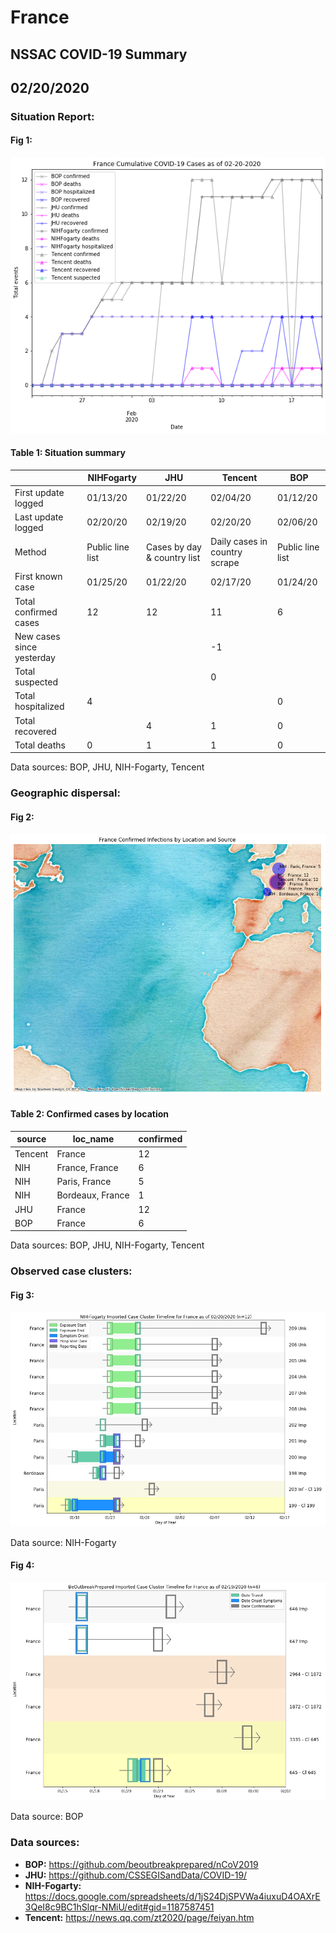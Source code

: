 # France
## NSSAC COVID-19 Summary
## 02/20/2020



### Situation Report:
#### Fig 1:
![France cases](../merged_histories/France_merged_histories.png)

#### Table 1: Situation summary


|                           | NIHFogarty       | JHU                         | Tencent                       | BOP              |
|---------------------------|------------------|-----------------------------|-------------------------------|------------------|
| First update logged       | 01/13/20         | 01/22/20                    | 02/04/20                      | 01/12/20         |
| Last update logged        | 02/20/20         | 02/19/20                    | 02/20/20                      | 02/06/20         |
| Method                    | Public line list | Cases by day & country list | Daily cases in country scrape | Public line list |
| First known case          | 01/25/20         | 01/22/20                    | 02/17/20                      | 01/24/20         |
| Total confirmed cases     | 12               | 12                          | 11                            | 6                |
| New cases since yesterday |                  |                             | -1                            |                  |
| Total suspected           |                  |                             | 0                             |                  |
| Total hospitalized        | 4                |                             |                               | 0                |
| Total recovered           |                  | 4                           | 1                             | 0                |
| Total deaths              | 0                | 1                           | 1                             | 0                |

Data sources: BOP, JHU, NIH-Fogarty, Tencent


### Geographic dispersal:
#### Fig 2:
![France mapped](../case_locs/France_case_locs.png)

#### Table 2: Confirmed cases by location


| source   | loc_name         |   confirmed |
|----------|------------------|-------------|
| Tencent  | France           |          12 |
| NIH      | France, France   |           6 |
| NIH      | Paris, France    |           5 |
| NIH      | Bordeaux, France |           1 |
| JHU      | France           |          12 |
| BOP      | France           |           6 |

Data sources: BOP, JHU, NIH-Fogarty, Tencent


### Observed case clusters:
#### Fig 3:
![France cases](../cluster_analysis/France_imported_cases_NIHFogarty.png)



Data source: NIH-Fogarty


#### Fig 4:
![France cases](../cluster_analysis/France_imported_cases_BOP.png)



Data source: BOP


### Data sources:
* **BOP:** https://github.com/beoutbreakprepared/nCoV2019
* **JHU:** https://github.com/CSSEGISandData/COVID-19/
* **NIH-Fogarty:** https://docs.google.com/spreadsheets/d/1jS24DjSPVWa4iuxuD4OAXrE3QeI8c9BC1hSlqr-NMiU/edit#gid=1187587451
* **Tencent:** https://news.qq.com/zt2020/page/feiyan.htm